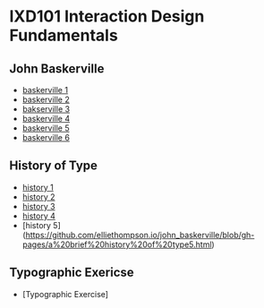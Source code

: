IXD101 Interaction Design Fundamentals
======================================

John Baskerville
------------------
- [baskerville 1](https://elliethompson.github.io/john_baskerville/johnbaskerville_version1.html)
- [baskerville 2](https://elliethompson.github.io/john_baskerville/johnbaskerville_version2.html)
- [bakserville 3](https://elliethompson.github.io/john_baskerville/johnbaskerville_version3.html)
- [baskerville 4](https://elliethompson.github.io/john_baskerville/johnbaskerville_version4.html)
- [baskerville 5](https://elliethompson.github.io/john_baskerville/johnbaskerville_version5.html)
- [baskerville 6](https://elliethompson.github.io/john_baskerville/johnbaskerville_version6.html)



History of Type
---------------
- [history 1](https://elliethompson.github.io/john_baskerville/history%20of%20type.html)
- [history 2](https://elliethompson.github.io/john_baskerville/a%20brief%20history%20of%20type2.html)
- [history 3](https://elliethompson.github.io/john_baskerville/a%20brief%20history%20of%20type3.html)
- [history 4](https://elliethompson.github.io/john_baskerville/a%20brief%20history%20of%20type4.html)
- [history 5] 
(https://github.com/elliethompson.io/john_baskerville/blob/gh-pages/a%20brief%20history%20of%20type5.html)

Typographic Exericse
--------------------
- [Typographic Exercise] 